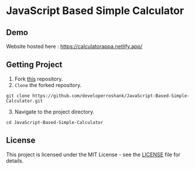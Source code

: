 # JavaScript Based Simple Calculator

## Demo

Website hosted here : https://calculatorappa.netlify.app/

## Getting Project

1. Fork [this](https://github.com/developerroshank/JavaScript-Based-Simple-Calculator) repository. 
2. `Clone` the forked repository.

```
git clone https://github.com/developerroshank/JavaScript-Based-Simple-Calculator.git
```

3. Navigate to the project directory.

```
cd JavaScript-Based-Simple-Calculator 
```

## License

This project is licensed under the MIT License - see the [LICENSE](https://github.com/developerroshank/JavaScript-Based-Simple-Calculator?tab=MIT-1-ov-file) file for details.
